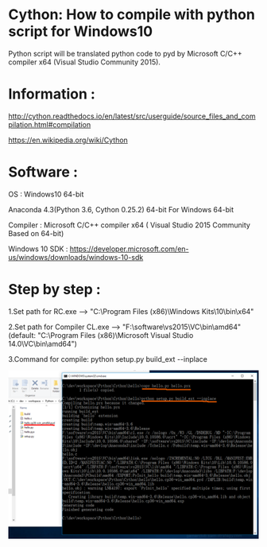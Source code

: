 # Cython: How to compile with python script for Windows10
Python script will be translated python code to pyd by Microsoft C/C++ compiler x64 (Visual Studio Community 2015).

# Information : 
http://cython.readthedocs.io/en/latest/src/userguide/source_files_and_compilation.html#compilation

https://en.wikipedia.org/wiki/Cython

# Software :
OS : Windows10 64-bit

Anaconda 4.3(Python 3.6, Cython 0.25.2) 64-bit For Windows 64-bit

Compiler : Microsoft C/C++ compiler x64 ( Visual Studio 2015 Community Based on 64-bit)

Windows 10 SDK : https://developer.microsoft.com/en-us/windows/downloads/windows-10-sdk

# Step by step :
1.Set path for RC.exe --> "C:\Program Files (x86)\Windows Kits\10\bin\x64"

2.Set path for Compiler CL.exe --> "F:\software\vs2015\VC\bin\amd64" (default: "C:\Program Files (x86)\Microsoft Visual Studio 14.0\VC\bin\amd64")

3.Command for compile: python setup.py build_ext --inplace

![Alt text](/screenshot.png?raw=true)
